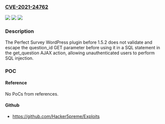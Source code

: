 ### [CVE-2021-24762](https://cve.mitre.org/cgi-bin/cvename.cgi?name=CVE-2021-24762)
![](https://img.shields.io/static/v1?label=Product&message=Perfect%20Survey&color=blue)
![](https://img.shields.io/static/v1?label=Version&message=1.5.2%3C%201.5.2%20&color=brighgreen)
![](https://img.shields.io/static/v1?label=Vulnerability&message=CWE-89%20SQL%20Injection&color=brighgreen)

### Description

The Perfect Survey WordPress plugin before 1.5.2 does not validate and escape the question_id GET parameter before using it in a SQL statement in the get_question AJAX action, allowing unauthenticated users to perform SQL injection.

### POC

#### Reference
No PoCs from references.

#### Github
- https://github.com/Hacker5preme/Exploits

